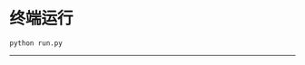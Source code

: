 # 终端运行

```shell
python run.py
```
***************************************************************************************************************************************************************************************************************************************************************************************************************************************************************************************************************************************************************************************************************************
